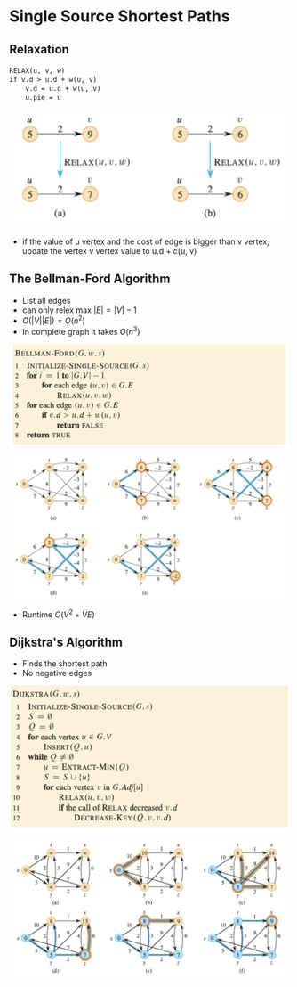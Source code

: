 # Single Source Shortest Paths

## Relaxation

```
RELAX(u, v, w)
if v.d > u.d + w(u, v)
    v.d = u.d + w(u, v)
    u.pie = u
```
![relaxation](../../static/cmpt-307/relaxation.png)

- if the value of u vertex and the cost of edge is bigger than v vertex, update the vertex v vertex value to u.d + c(u, v)

## The Bellman-Ford Algorithm
- List all edges
- can only relex max $|E| = |V| - 1$
- $O(|V||E|) = O(n^2)$
- In complete graph it takes $O(n^3)$

![bellman](../../static/cmpt-307/bellman.png)

![diagram](../../static/cmpt-307/bellman-diagram.png)

- Runtime $O(V^2 + VE)$

## Dijkstra's Algorithm
- Finds the shortest path
- No negative edges

![code](../../static/cmpt-307/dijkstra.png)

![diagram](../../static/cmpt-307/dijkstra-diagram.png)